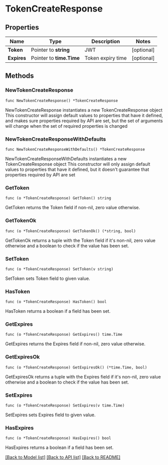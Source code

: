 # TokenCreateResponse

## Properties

Name | Type | Description | Notes
------------ | ------------- | ------------- | -------------
**Token** | Pointer to **string** | JWT | [optional] 
**Expires** | Pointer to **time.Time** | Token expiry time | [optional] 

## Methods

### NewTokenCreateResponse

`func NewTokenCreateResponse() *TokenCreateResponse`

NewTokenCreateResponse instantiates a new TokenCreateResponse object
This constructor will assign default values to properties that have it defined,
and makes sure properties required by API are set, but the set of arguments
will change when the set of required properties is changed

### NewTokenCreateResponseWithDefaults

`func NewTokenCreateResponseWithDefaults() *TokenCreateResponse`

NewTokenCreateResponseWithDefaults instantiates a new TokenCreateResponse object
This constructor will only assign default values to properties that have it defined,
but it doesn't guarantee that properties required by API are set

### GetToken

`func (o *TokenCreateResponse) GetToken() string`

GetToken returns the Token field if non-nil, zero value otherwise.

### GetTokenOk

`func (o *TokenCreateResponse) GetTokenOk() (*string, bool)`

GetTokenOk returns a tuple with the Token field if it's non-nil, zero value otherwise
and a boolean to check if the value has been set.

### SetToken

`func (o *TokenCreateResponse) SetToken(v string)`

SetToken sets Token field to given value.

### HasToken

`func (o *TokenCreateResponse) HasToken() bool`

HasToken returns a boolean if a field has been set.

### GetExpires

`func (o *TokenCreateResponse) GetExpires() time.Time`

GetExpires returns the Expires field if non-nil, zero value otherwise.

### GetExpiresOk

`func (o *TokenCreateResponse) GetExpiresOk() (*time.Time, bool)`

GetExpiresOk returns a tuple with the Expires field if it's non-nil, zero value otherwise
and a boolean to check if the value has been set.

### SetExpires

`func (o *TokenCreateResponse) SetExpires(v time.Time)`

SetExpires sets Expires field to given value.

### HasExpires

`func (o *TokenCreateResponse) HasExpires() bool`

HasExpires returns a boolean if a field has been set.


[[Back to Model list]](../README.md#documentation-for-models) [[Back to API list]](../README.md#documentation-for-api-endpoints) [[Back to README]](../README.md)


